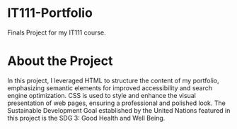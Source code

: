 # IT111-Portfolio

Finals Project for my IT111 course.

# About the Project

In this project, I leveraged HTML to structure the content of my portfolio, emphasizing
semantic elements for improved accessibility and search engine optimization. CSS is used to style
and enhance the visual presentation of web pages, ensuring a professional and polished look. The Sustainable Development Goal established by the United Nations featured in this project is the SDG 3: Good Health and Well Being.
